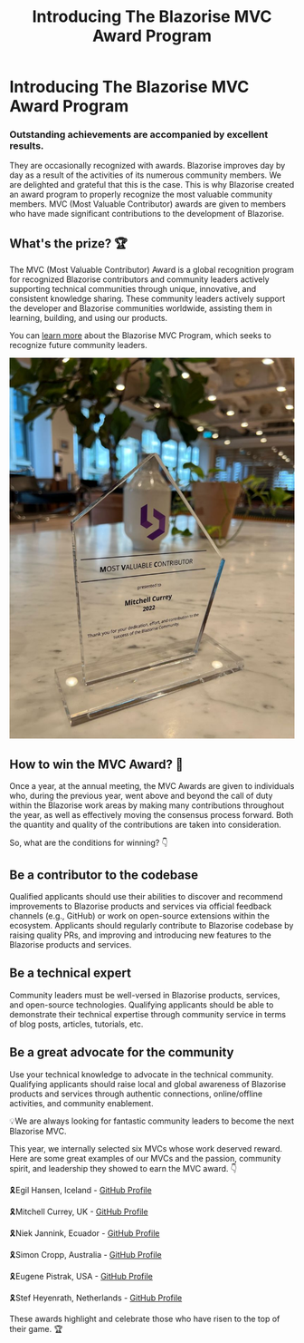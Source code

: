 ﻿---
title: Introducing The Blazorise MVC Award Program
description: Outstanding achievements are accompanied by excellent results. They are occasionally recognized with awards. Blazorise improves day by day as a result of the activities of its numerous communities.
permalink: /blog/introducing-the-blazorise-mvc-award-program
canonical: /blog/introducing-the-blazorise-mvc-award-program
image-url: img/introducing-the-blazorise-mvc-award-program.png
image-text: Introducing The Blazorise MVC Award Program
author-name: Tihana Jukić
author-image: "/assets/img/authors/tihana.png"
posted-on: December 5th, 2022
read-time: 4 min
---

# Introducing The Blazorise MVC Award Program

### Outstanding achievements are accompanied by excellent results.

They are occasionally recognized with awards. Blazorise improves day by day as a result of the activities of its numerous community members. We are delighted and grateful that this is the case. This is why Blazorise created an award program to properly recognize the most valuable community members. MVC (Most Valuable Contributor) awards are given to members who have made significant contributions to the development of Blazorise.

## What's the prize? 🏆

The MVC (Most Valuable Contributor) Award is a global recognition program for recognized Blazorise contributors and community leaders actively supporting technical communities through unique, innovative, and consistent knowledge sharing. These community leaders actively support the developer and Blazorise communities worldwide, assisting them in learning, building, and using our products. 

You can [learn more](https://github.com/Megabit/Blazorise/wiki/What-it-takes-to-be-a-Blazorise-MVC) about the Blazorise MVC Program, which seeks to recognize future community leaders.

![MVC Award for Mitchel](img/mvc-mitchel.jpeg)

## How to win the MVC Award? 🎲

Once a year, at the annual meeting, the MVC Awards are given to individuals who, during the previous year, went above and beyond the call of duty within the Blazorise work areas by making many contributions throughout the year, as well as effectively moving the consensus process forward. Both the quantity and quality of the contributions are taken into consideration.

So, what are the conditions for winning? 👇

## Be a contributor to the codebase

Qualified applicants should use their abilities to discover and recommend improvements to Blazorise products and services via official feedback channels (e.g., GitHub) or work on open-source extensions within the ecosystem. Applicants should regularly contribute to Blazorise codebase by raising quality PRs, and improving and introducing new features to the Blazorise products and services.

## Be a technical expert

Community leaders must be well-versed in Blazorise products, services, and open-source technologies. Qualifying applicants should be able to demonstrate their technical expertise through community service in terms of blog posts, articles, tutorials, etc.

## Be a great advocate for the community

Use your technical knowledge to advocate in the technical community. Qualifying applicants should raise local and global awareness of Blazorise products and services through authentic connections, online/offline activities, and community enablement.

💡We are always looking for fantastic community leaders to become the next Blazorise MVC.

This year, we internally selected six MVCs whose work deserved reward. Here are some great examples of our MVCs and the passion, community spirit, and leadership they showed to earn the MVC award. 👇

🎗️Egil Hansen, Iceland - [GitHub Profile](https://github.com/egil)

🎗️Mitchell Currey, UK - [GitHub Profile](https://github.com/MitchellNZ)

🎗️Niek Jannink, Ecuador - [GitHub Profile](https://github.com/njannink)

🎗️Simon Cropp, Australia - [GitHub Profile](https://github.com/SimonCropp)

🎗️Eugene Pistrak, USA - [GitHub Profile](https://github.com/glutio)

🎗️Stef Heyenrath, Netherlands - [GitHub Profile](https://github.com/StefH)

These awards highlight and celebrate those who have risen to the top of their game. 🏆